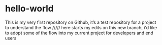 # hello-world
This is my very first repository on Github, it’s a test repository for a project to understand the flow
/////
here starts my edits on this new branch, i'd like to adopt some of the flow into my current project for developers and end users
